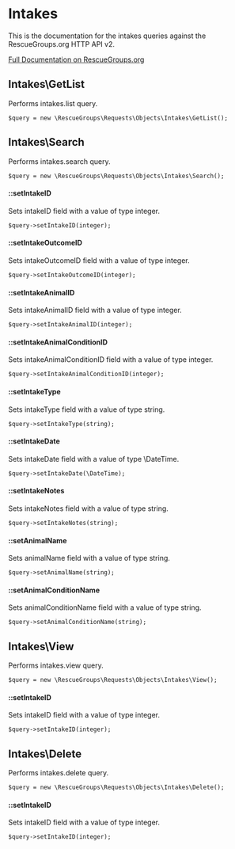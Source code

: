 # Intakes

This is the documentation for the intakes queries against the RescueGroups.org HTTP API v2.

[Full Documentation on RescueGroups.org](https://userguide.rescuegroups.org/display/APIDG/Object+definitions#Objectdefinitions-intakes)

## Intakes\GetList

Performs intakes.list query.

    $query = new \RescueGroups\Requests\Objects\Intakes\GetList();



## Intakes\Search

Performs intakes.search query.

    $query = new \RescueGroups\Requests\Objects\Intakes\Search();

#### ::setIntakeID

Sets intakeID field with a value of type integer.

    $query->setIntakeID(integer);

#### ::setIntakeOutcomeID

Sets intakeOutcomeID field with a value of type integer.

    $query->setIntakeOutcomeID(integer);

#### ::setIntakeAnimalID

Sets intakeAnimalID field with a value of type integer.

    $query->setIntakeAnimalID(integer);

#### ::setIntakeAnimalConditionID

Sets intakeAnimalConditionID field with a value of type integer.

    $query->setIntakeAnimalConditionID(integer);

#### ::setIntakeType

Sets intakeType field with a value of type string.

    $query->setIntakeType(string);

#### ::setIntakeDate

Sets intakeDate field with a value of type \DateTime.

    $query->setIntakeDate(\DateTime);

#### ::setIntakeNotes

Sets intakeNotes field with a value of type string.

    $query->setIntakeNotes(string);

#### ::setAnimalName

Sets animalName field with a value of type string.

    $query->setAnimalName(string);

#### ::setAnimalConditionName

Sets animalConditionName field with a value of type string.

    $query->setAnimalConditionName(string);



## Intakes\View

Performs intakes.view query.

    $query = new \RescueGroups\Requests\Objects\Intakes\View();

#### ::setIntakeID

Sets intakeID field with a value of type integer.

    $query->setIntakeID(integer);



## Intakes\Delete

Performs intakes.delete query.

    $query = new \RescueGroups\Requests\Objects\Intakes\Delete();

#### ::setIntakeID

Sets intakeID field with a value of type integer.

    $query->setIntakeID(integer);






